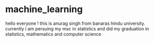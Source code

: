 # machine_learning
hello everyone !
this is anurag singh from banaras hindu university.
currently i am persuing my msc in statistics and did my graduation in statistics, mathematics and computer science
